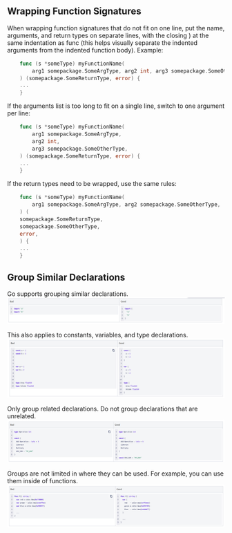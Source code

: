 ## Wrapping Function Signatures
When wrapping function signatures that do not fit on one line, put the name, arguments, and return types on separate lines, with the closing ) at the same indentation as func (this helps visually separate the indented arguments from the indented function body). Example:

```go
    func (s *someType) myFunctionName(
        arg1 somepackage.SomeArgType, arg2 int, arg3 somepackage.SomeOtherType,
    ) (somepackage.SomeReturnType, error) {
    ...
    }
```


If the arguments list is too long to fit on a single line, switch to one argument per line:

```go
    func (s *someType) myFunctionName(
        arg1 somepackage.SomeArgType,
        arg2 int,
        arg3 somepackage.SomeOtherType,
    ) (somepackage.SomeReturnType, error) {
    ...
    }
```

If the return types need to be wrapped, use the same rules:

```go
    func (s *someType) myFunctionName(
        arg1 somepackage.SomeArgType, arg2 somepackage.SomeOtherType,
    ) (
    somepackage.SomeReturnType,
    somepackage.SomeOtherType,
    error,
    ) {
    ...
    }
```


## Group Similar Declarations
Go supports grouping similar declarations.
![image](assets/group-1.png)

This also applies to constants, variables, and type declarations.
![image](assets/group-2.png)

Only group related declarations. Do not group declarations that are unrelated.
![image](assets/group-3.png)

Groups are not limited in where they can be used. For example, you can use them inside of functions.
![image](assets/group-4.png)

